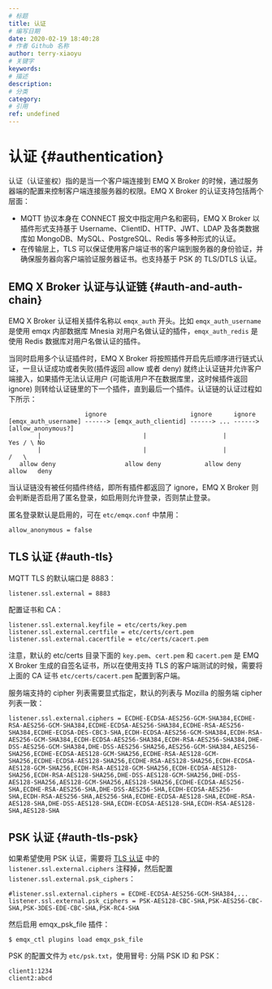 ```yaml
---
# 标题
title: 认证
# 编写日期
date: 2020-02-19 18:40:28
# 作者 Github 名称
author: terry-xiaoyu
# 关键字
keywords:
# 描述
description:
# 分类
category: 
# 引用
ref: undefined
---
```


# 认证 {#authentication}

认证（认证鉴权）指的是当一个客户端连接到 EMQ X Broker 的时候，通过服务器端的配置来控制客户端连接服务器的权限。EMQ X Broker 的认证支持包括两个层面：

- MQTT 协议本身在 CONNECT 报文中指定用户名和密码，EMQ X Broker 以插件形式支持基于 Username、ClientID、HTTP、JWT、LDAP 及各类数据库如 MongoDB、MySQL、PostgreSQL、Redis 等多种形式的认证。
- 在传输层上，TLS 可以保证使用客户端证书的客户端到服务器的身份验证，并确保服务器向客户端验证服务器证书。也支持基于 PSK 的 TLS/DTLS 认证。

## EMQ X Broker 认证与认证链 {#auth-and-auth-chain}

EMQ X Broker 认证相关插件名称以 `emqx_auth` 开头。比如 `emqx_auth_username` 是使用 emqx 内部数据库 Mnesia 对用户名做认证的插件，`emqx_auth_redis` 是使用 Redis 数据库对用户名做认证的插件。

当同时启用多个认证插件时，EMQ X Broker 将按照插件开启先后顺序进行链式认证，一旦认证成功或者失败(插件返回 allow 或者 deny) 就终止认证链并允许客户端接入，如果插件无法认证用户 (可能该用户不在数据库里，这时候插件返回 ignore) 则转给认证链里的下一个插件，直到最后一个插件。认证链的认证过程如下所示：

```
                     ignore                       ignore      ignore
[emqx_auth_username] ------> [emqx_auth_clientid] ------> ... ------> [allow_anonymous?]
        |                            |                     |             Yes / \ No
        |                            |                     |                /   \
   allow deny                   allow deny            allow deny        allow   deny
```

当认证链没有被任何插件终结，即所有插件都返回了 ignore，EMQ X Broker 则会判断是否启用了匿名登录，如启用则允许登录，否则禁止登录。

匿名登录默认是启用的，可在 `etc/emqx.conf` 中禁用：

```
allow_anonymous = false
```

## TLS 认证 {#auth-tls}

MQTT TLS 的默认端口是 8883：

```
listener.ssl.external = 8883
```

配置证书和 CA：

```
listener.ssl.external.keyfile = etc/certs/key.pem
listener.ssl.external.certfile = etc/certs/cert.pem
listener.ssl.external.cacertfile = etc/certs/cacert.pem
```

注意，默认的 etc/certs 目录下面的 `key.pem`、`cert.pem` 和 `cacert.pem` 是 EMQ X Broker 生成的自签名证书，所以在使用支持 TLS 的客户端测试的时候，需要将上面的 CA 证书 `etc/certs/cacert.pem` 配置到客户端。

服务端支持的 cipher 列表需要显式指定，默认的列表与 Mozilla 的服务端 cipher 列表一致：

```
listener.ssl.external.ciphers = ECDHE-ECDSA-AES256-GCM-SHA384,ECDHE-RSA-AES256-GCM-SHA384,ECDHE-ECDSA-AES256-SHA384,ECDHE-RSA-AES256-SHA384,ECDHE-ECDSA-DES-CBC3-SHA,ECDH-ECDSA-AES256-GCM-SHA384,ECDH-RSA-AES256-GCM-SHA384,ECDH-ECDSA-AES256-SHA384,ECDH-RSA-AES256-SHA384,DHE-DSS-AES256-GCM-SHA384,DHE-DSS-AES256-SHA256,AES256-GCM-SHA384,AES256-SHA256,ECDHE-ECDSA-AES128-GCM-SHA256,ECDHE-RSA-AES128-GCM-SHA256,ECDHE-ECDSA-AES128-SHA256,ECDHE-RSA-AES128-SHA256,ECDH-ECDSA-AES128-GCM-SHA256,ECDH-RSA-AES128-GCM-SHA256,ECDH-ECDSA-AES128-SHA256,ECDH-RSA-AES128-SHA256,DHE-DSS-AES128-GCM-SHA256,DHE-DSS-AES128-SHA256,AES128-GCM-SHA256,AES128-SHA256,ECDHE-ECDSA-AES256-SHA,ECDHE-RSA-AES256-SHA,DHE-DSS-AES256-SHA,ECDH-ECDSA-AES256-SHA,ECDH-RSA-AES256-SHA,AES256-SHA,ECDHE-ECDSA-AES128-SHA,ECDHE-RSA-AES128-SHA,DHE-DSS-AES128-SHA,ECDH-ECDSA-AES128-SHA,ECDH-RSA-AES128-SHA,AES128-SHA
```

## PSK 认证 {#auth-tls-psk}

如果希望使用 PSK 认证，需要将 [TLS 认证](#auth-tls) 中的 `listener.ssl.external.ciphers` 注释掉，然后配置 `listener.ssl.external.psk_ciphers`：

```
#listener.ssl.external.ciphers = ECDHE-ECDSA-AES256-GCM-SHA384,...
listener.ssl.external.psk_ciphers = PSK-AES128-CBC-SHA,PSK-AES256-CBC-SHA,PSK-3DES-EDE-CBC-SHA,PSK-RC4-SHA

```

然后启用 emqx_psk_file 插件：

```
$ emqx_ctl plugins load emqx_psk_file
```

PSK 的配置文件为 `etc/psk.txt`，使用冒号`:` 分隔 PSK ID 和 PSK：

```
client1:1234
client2:abcd
```
